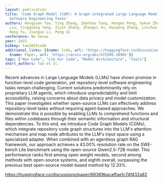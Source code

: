 ```yaml
---
layout: publication
title: 'Code Graph Model (CGM): A Graph-integrated Large Language Model For Repository-level
  Software Engineering Tasks'
authors: Hongyuan Tao, Ying Zhang, Zhenhao Tang, Hongen Peng, Xukun Zhu, Bingchang
  Liu, Yingguang Yang, Ziyin Zhang, Zhaogui Xu, Haipeng Zhang, Linchao Zhu, Rui Wang,
  Hang Yu, Jianguo Li, Peng di
conference: No Venue
year: 2025
bibkey: tao2025code
additional_links: [{name: Code, url: 'https://huggingface.co/discussions/paper/68369bacaffae1c74f432a82'},
  {name: Paper, url: 'https://arxiv.org/abs/hf2505.16901'}]
tags: ["Has Code", "Llm For Code", "Model Architecture", "Tools"]
short_authors: Tao et al.
---
```

Recent advances in Large Language Models (LLMs) have shown promise in function-level code generation, yet repository-level software engineering tasks remain challenging. Current solutions predominantly rely on proprietary LLM agents, which introduce unpredictability and limit accessibility, raising concerns about data privacy and model customization. This paper investigates whether open-source LLMs can effectively address repository-level tasks without requiring agent-based approaches. We demonstrate this is possible by enabling LLMs to comprehend functions and files within codebases through their semantic information and structural dependencies. To this end, we introduce Code Graph Models (CGMs), which integrate repository code graph structures into the LLM's attention mechanism and map node attributes to the LLM's input space using a specialized adapter. When combined with an agentless graph RAG framework, our approach achieves a 43.00% resolution rate on the SWE-bench Lite benchmark using the open-source Qwen2.5-72B model. This performance ranks first among open weight models, second among methods with open-source systems, and eighth overall, surpassing the previous best open-source model-based method by 12.33%.

https://huggingface.co/discussions/paper/68369bacaffae1c74f432a82